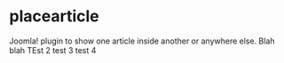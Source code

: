 # placearticle
Joomla! plugin to show one article inside another or anywhere else. Blah blah
TEst 2
test 3
test 4
